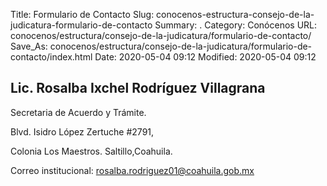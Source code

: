 Title: Formulario de Contacto
Slug: conocenos-estructura-consejo-de-la-judicatura-formulario-de-contacto
Summary: .
Category: Conócenos
URL: conocenos/estructura/consejo-de-la-judicatura/formulario-de-contacto/
Save_As: conocenos/estructura/consejo-de-la-judicatura/formulario-de-contacto/index.html
Date: 2020-05-04 09:12
Modified: 2020-05-04 09:12



## Lic. Rosalba Ixchel Rodríguez Villagrana

Secretaria de Acuerdo y Trámite.

Blvd. Isidro López Zertuche #2791, 

Colonia Los Maestros. Saltillo,Coahuila.

Correo institucional: rosalba.rodriguez01@coahuila.gob.mx


